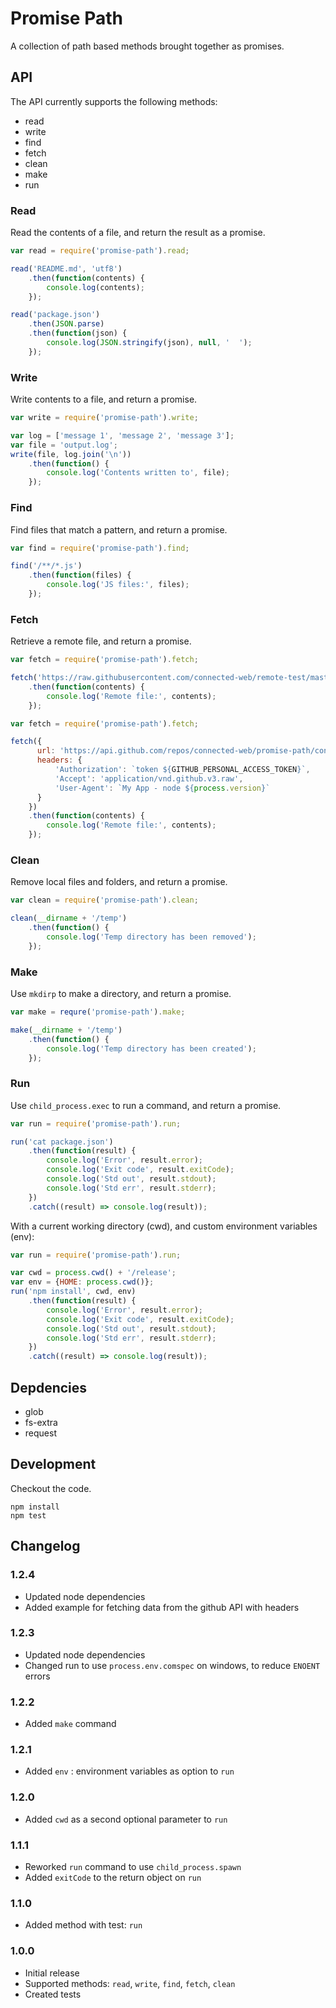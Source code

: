 # Promise Path
A collection of path based methods brought together as promises.

## API
The API currently supports the following methods:
- read
- write
- find
- fetch
- clean
- make
- run

### Read
Read the contents of a file, and return the result as a promise.

```js
var read = require('promise-path').read;

read('README.md', 'utf8')
    .then(function(contents) {
        console.log(contents);
    });

read('package.json')
    .then(JSON.parse)
    .then(function(json) {
        console.log(JSON.stringify(json), null, '  ');
    });
```

### Write
Write contents to a file, and return a promise.

```js
var write = require('promise-path').write;

var log = ['message 1', 'message 2', 'message 3'];
var file = 'output.log';
write(file, log.join('\n'))
    .then(function() {
        console.log('Contents written to', file);
    });
```

### Find
Find files that match a pattern, and return a promise.

```js
var find = require('promise-path').find;

find('/**/*.js')
    .then(function(files) {
        console.log('JS files:', files);
    });
```

### Fetch
Retrieve a remote file, and return a promise.

```js
var fetch = require('promise-path').fetch;

fetch('https://raw.githubusercontent.com/connected-web/remote-test/master/info.json')
    .then(function(contents) {
        console.log('Remote file:', contents);
    });
```

```js
var fetch = require('promise-path').fetch;

fetch({
      url: 'https://api.github.com/repos/connected-web/promise-path/contents/readme',
      headers: {
          'Authorization': `token ${GITHUB_PERSONAL_ACCESS_TOKEN}`,
          'Accept': 'application/vnd.github.v3.raw',
          'User-Agent': `My App - node ${process.version}`
      }
    })
    .then(function(contents) {
        console.log('Remote file:', contents);
    });
```

### Clean
Remove local files and folders, and return a promise.

```js
var clean = require('promise-path').clean;

clean(__dirname + '/temp')
    .then(function() {
        console.log('Temp directory has been removed');
    });
```

### Make
Use `mkdirp` to make a directory, and return a promise.

```js
var make = requre('promise-path').make;

make(__dirname + '/temp')
    .then(function() {
        console.log('Temp directory has been created');
    });
```

### Run
Use `child_process.exec` to run a command, and return a promise.

```js
var run = require('promise-path').run;

run('cat package.json')
    .then(function(result) {
        console.log('Error', result.error);
        console.log('Exit code', result.exitCode);
        console.log('Std out', result.stdout);
        console.log('Std err', result.stderr);
    })
    .catch((result) => console.log(result));
```

With a current working directory (cwd), and custom environment variables (env):

```js
var run = require('promise-path').run;

var cwd = process.cwd() + '/release';
var env = {HOME: process.cwd()};
run('npm install', cwd, env)
    .then(function(result) {
        console.log('Error', result.error);
        console.log('Exit code', result.exitCode);
        console.log('Std out', result.stdout);
        console.log('Std err', result.stderr);
    })
    .catch((result) => console.log(result));
```

## Depdencies
- glob
- fs-extra
- request

## Development
Checkout the code.

```
npm install
npm test
```

## Changelog
### 1.2.4
- Updated node dependencies
- Added example for fetching data from the github API with headers

### 1.2.3
- Updated node dependencies
- Changed run to use `process.env.comspec` on windows, to reduce `ENOENT` errors

### 1.2.2
- Added `make` command

### 1.2.1
- Added `env` : environment variables as option to `run`

### 1.2.0
- Added `cwd` as a second optional parameter to `run`

### 1.1.1
- Reworked `run` command to use `child_process.spawn`
- Added `exitCode` to the return object on `run`

### 1.1.0
- Added method with test: `run`

### 1.0.0
- Initial release
- Supported methods: `read`, `write`, `find`, `fetch`, `clean`
- Created tests
